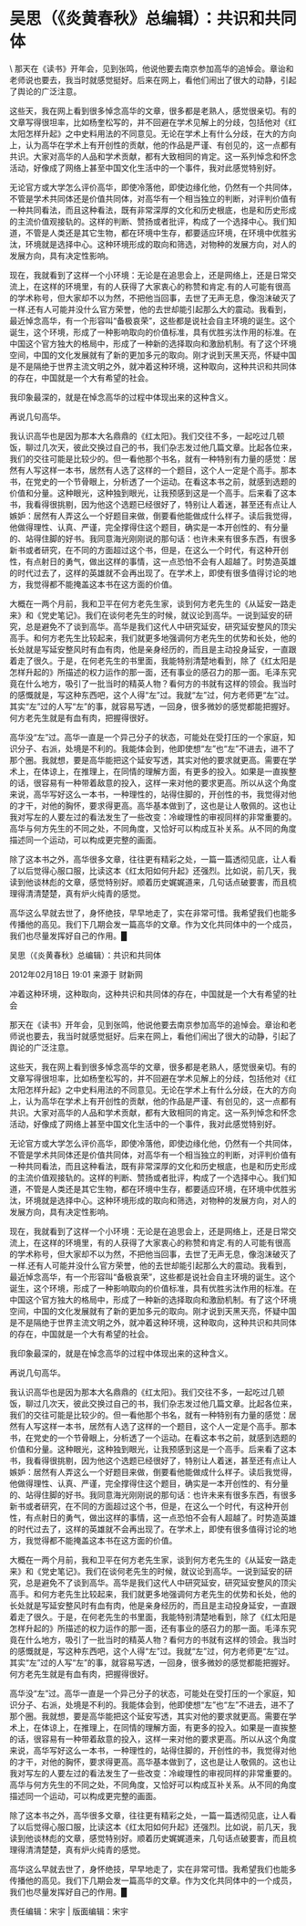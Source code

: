 # 吴思（《炎黄春秋》总编辑）：共识和共同体  





\ 
那天在《读书》开年会，见到张鸣，他说他要去南京参加高华的追悼会。章诒和老师说也要去，我当时就感觉挺好。后来在网上，看他们闹出了很大的动静，引起了舆论的广泛注意。

这些天，我在网上看到很多悼念高华的文章，很多都是老熟人，感觉很亲切。有的文章写得很坦率，比如杨奎松写的，并不回避在学术见解上的分歧，包括他对《红太阳怎样升起》之中史料用法的不同意见。无论在学术上有什么分歧，在大的方向上，认为高华在学术上有开创性的贡献，他的作品是严谨、有创见的，这一点都有共识。大家对高华的人品和学术贡献，都有大致相同的肯定。这一系列悼念和怀念活动，好像成了网络上甚至中国文化生活中的一个事件，我对此感觉特别好。

无论官方或大学怎么评价高华，即使冷落他，即使边缘化他，仍然有一个共同体，不管是学术共同体还是价值共同体，对高华有一个相当独立的判断，对评判价值有一种共同看法，而且这种看法，既有非常深厚的文化和历史根底，也是和历史形成的主流价值观接轨的。这样的判断、赞扬或者批评，构成了一个选择中心。我们知道，不管是人类还是其它生物，都在环境中生存，都要适应环境，在环境中优胜劣汰，环境就是选择中心。这种环境形成的取向和筛选，对物种的发展方向，对人的发展方向，具有决定性影响。

现在，我就看到了这样一个小环境：无论是在追思会上，还是网络上，还是日常交流上，在这样的环境里，有的人获得了大家衷心的称赞和肯定.有的人可能有很高的学术称号，但大家却不以为然，不把他当回事，去世了无声无息，像泡沫破灭了一样.还有人可能并没什么官方荣誉，他的去世却能引起那么大的震动。我看到，最近悼念高华，有一个形容叫“备极哀荣”，这些都是说社会自主环境的诞生。这个诞生，这个环境，形成了一种影响取向的价值标准，具有优胜劣汰作用的标准。在中国这个官方独大的格局中，形成了一种新的选择取向和激励机制。有了这个环境空间，中国的文化发展就有了新的更加多元的取向。刚才说到天黑天亮，怀疑中国是不是隔绝于世界主流文明之外，就冲着这种环境，这种取向，这种共识和共同体的存在，中国就是一个大有希望的社会。

我印象最深的，就是在悼念高华的过程中体现出来的这种含义。

再说几句高华。

我认识高华也是因为那本大名鼎鼎的《红太阳》。我们交往不多，一起吃过几顿饭，聊过几次天，彼此交换过自己的书，我们杂志发过他几篇文章。比起各位来，我们的交往可能是比较少的。但一看他那个书名，就有一种特别有力量的感觉：居然有人写这样一本书，居然有人选了这样的一个题目，这个人一定是个高手。那本书，在党史的一个节骨眼上，分析透了一个运动。在看这本书之前，就感到选题的价值和分量。这种眼光，这种独到眼光，让我预感到这是一个高手。后来看了这本书，我看得很挑剔，因为他这个选题已经很好了，特别让人着迷，甚至还有点让人嫉妒：居然有人弄这么一个好题目来做，倒要看他能做成什么样子。读后我觉得，他做得理性、认真、严谨，完全撑得住这个题目，确实是一本开创性的、有分量的、站得住脚的好书。我同意海光刚刚说的那句话：也许未来有很多东西，有很多新书或者研究，在不同的方面超过这个书，但是，在这么一个时代，有这种开创性，有点射日的勇气，做出这样的事情，这一点恐怕不会有人超越了。时势造英雄的时代过去了，这样的英雄就不会再出现了。在学术上，即使有很多值得讨论的地方，我觉得都不能掩盖这本书在这方面的价值。

大概在一两个月前，我和卫平在何方老先生家，谈到何方老先生的《从延安一路走来》和《党史笔记》。我们在谈何老先生的时候，就议论到高华。一说到延安的研究，总是避免不了谈到高华。高华是我们这代人中研究延安，研究延安整风的顶尖高手。和何方老先生比较起来，我们就更多地强调何方老先生的优势和长处，他的长处就是写延安整风时有血有肉，他是亲身经历的，而且是主动投身延安，一直跟着走了很久。于是，在何老先生的书里面，我能特别清楚地看到，除了《红太阳是怎样升起的》所描述的权力运作的那一面，还有事业的感召力的那一面。毛泽东究竟在什么地方，吸引了一批当时的精英人物？看何方的书就有这样的领会。我当时的感慨就是，写这种东西吧，这个人得“左”过。我就“左”过，何方老师更“左”过。其实“左”过的人写“左”的事，就容易写透，一回身，很多微妙的感觉都能把握好。何方老先生就是有血有肉，把握得很好。

高华没“左”过。高华一直是一个异己分子的状态，可能处在受打压的一个家庭，知识分子、右派，处境是不利的。我能体会到，他即使想“左”也“左”不进去，进不了那个圈。我就想，要是高华能把这个延安写透，其实对他的要求就更高。需要在学术上，在体谅上，在推理上，在同情的理解方面，有更多的投入。如果是一直挨整的话，很容易有一种带着敌意的投入，这样一来对他的要求更高。所以从这个角度来说，高华写好这么一本书，一种理性的，站得住脚的，开创性的书，我觉得对他的才干，对他的胸怀，要求得更高。高华基本做到了，这也是让人敬佩的。这也让我对写左的人要左过的看法发生了一些改变：冷峻理性的审视同样的非常重要的。高华与何方先生的不同之处，不同角度，又恰好可以构成互补关系。从不同的角度描述同一个运动，可以构成更完整的画面。

除了这本书之外，高华很多文章，往往更有精彩之处，一篇一篇透彻见底，让人看了以后觉得心服口服，比读这本《红太阳如何升起》还强烈。比如说，前几天，我读到他谈林彪的文章，感觉特别好。顺着历史娓娓道来，几句话点破要害，而且梳理得清清楚楚，真有炉火纯青的感觉。

高华这么早就去世了，身怀绝技，早早地走了，实在非常可惜。我希望我们也能多传播他的高见。我们下几期会发一篇高华的文章。作为文化共同体中的一个成员，我们也尽量发挥好自己的作用。█


吴思（《炎黄春秋》总编辑）：共识和共同体

2012年02月18日 19:01 来源于 财新网

冲着这种环境，这种取向，这种共识和共同体的存在，中国就是一个大有希望的社会

那天在《读书》开年会，见到张鸣，他说他要去南京参加高华的追悼会。章诒和老师说也要去，我当时就感觉挺好。后来在网上，看他们闹出了很大的动静，引起了舆论的广泛注意。

这些天，我在网上看到很多悼念高华的文章，很多都是老熟人，感觉很亲切。有的文章写得很坦率，比如杨奎松写的，并不回避在学术见解上的分歧，包括他对《红太阳怎样升起》之中史料用法的不同意见。无论在学术上有什么分歧，在大的方向上，认为高华在学术上有开创性的贡献，他的作品是严谨、有创见的，这一点都有共识。大家对高华的人品和学术贡献，都有大致相同的肯定。这一系列悼念和怀念活动，好像成了网络上甚至中国文化生活中的一个事件，我对此感觉特别好。

无论官方或大学怎么评价高华，即使冷落他，即使边缘化他，仍然有一个共同体，不管是学术共同体还是价值共同体，对高华有一个相当独立的判断，对评判价值有一种共同看法，而且这种看法，既有非常深厚的文化和历史根底，也是和历史形成的主流价值观接轨的。这样的判断、赞扬或者批评，构成了一个选择中心。我们知道，不管是人类还是其它生物，都在环境中生存，都要适应环境，在环境中优胜劣汰，环境就是选择中心。这种环境形成的取向和筛选，对物种的发展方向，对人的发展方向，具有决定性影响。

现在，我就看到了这样一个小环境：无论是在追思会上，还是网络上，还是日常交流上，在这样的环境里，有的人获得了大家衷心的称赞和肯定.有的人可能有很高的学术称号，但大家却不以为然，不把他当回事，去世了无声无息，像泡沫破灭了一样.还有人可能并没什么官方荣誉，他的去世却能引起那么大的震动。我看到，最近悼念高华，有一个形容叫“备极哀荣”，这些都是说社会自主环境的诞生。这个诞生，这个环境，形成了一种影响取向的价值标准，具有优胜劣汰作用的标准。在中国这个官方独大的格局中，形成了一种新的选择取向和激励机制。有了这个环境空间，中国的文化发展就有了新的更加多元的取向。刚才说到天黑天亮，怀疑中国是不是隔绝于世界主流文明之外，就冲着这种环境，这种取向，这种共识和共同体的存在，中国就是一个大有希望的社会。

我印象最深的，就是在悼念高华的过程中体现出来的这种含义。

再说几句高华。

我认识高华也是因为那本大名鼎鼎的《红太阳》。我们交往不多，一起吃过几顿饭，聊过几次天，彼此交换过自己的书，我们杂志发过他几篇文章。比起各位来，我们的交往可能是比较少的。但一看他那个书名，就有一种特别有力量的感觉：居然有人写这样一本书，居然有人选了这样的一个题目，这个人一定是个高手。那本书，在党史的一个节骨眼上，分析透了一个运动。在看这本书之前，就感到选题的价值和分量。这种眼光，这种独到眼光，让我预感到这是一个高手。后来看了这本书，我看得很挑剔，因为他这个选题已经很好了，特别让人着迷，甚至还有点让人嫉妒：居然有人弄这么一个好题目来做，倒要看他能做成什么样子。读后我觉得，他做得理性、认真、严谨，完全撑得住这个题目，确实是一本开创性的、有分量的、站得住脚的好书。我同意海光刚刚说的那句话：也许未来有很多东西，有很多新书或者研究，在不同的方面超过这个书，但是，在这么一个时代，有这种开创性，有点射日的勇气，做出这样的事情，这一点恐怕不会有人超越了。时势造英雄的时代过去了，这样的英雄就不会再出现了。在学术上，即使有很多值得讨论的地方，我觉得都不能掩盖这本书在这方面的价值。

大概在一两个月前，我和卫平在何方老先生家，谈到何方老先生的《从延安一路走来》和《党史笔记》。我们在谈何老先生的时候，就议论到高华。一说到延安的研究，总是避免不了谈到高华。高华是我们这代人中研究延安，研究延安整风的顶尖高手。和何方老先生比较起来，我们就更多地强调何方老先生的优势和长处，他的长处就是写延安整风时有血有肉，他是亲身经历的，而且是主动投身延安，一直跟着走了很久。于是，在何老先生的书里面，我能特别清楚地看到，除了《红太阳是怎样升起的》所描述的权力运作的那一面，还有事业的感召力的那一面。毛泽东究竟在什么地方，吸引了一批当时的精英人物？看何方的书就有这样的领会。我当时的感慨就是，写这种东西吧，这个人得“左”过。我就“左”过，何方老师更“左”过。其实“左”过的人写“左”的事，就容易写透，一回身，很多微妙的感觉都能把握好。何方老先生就是有血有肉，把握得很好。

高华没“左”过。高华一直是一个异己分子的状态，可能处在受打压的一个家庭，知识分子、右派，处境是不利的。我能体会到，他即使想“左”也“左”不进去，进不了那个圈。我就想，要是高华能把这个延安写透，其实对他的要求就更高。需要在学术上，在体谅上，在推理上，在同情的理解方面，有更多的投入。如果是一直挨整的话，很容易有一种带着敌意的投入，这样一来对他的要求更高。所以从这个角度来说，高华写好这么一本书，一种理性的，站得住脚的，开创性的书，我觉得对他的才干，对他的胸怀，要求得更高。高华基本做到了，这也是让人敬佩的。这也让我对写左的人要左过的看法发生了一些改变：冷峻理性的审视同样的非常重要的。高华与何方先生的不同之处，不同角度，又恰好可以构成互补关系。从不同的角度描述同一个运动，可以构成更完整的画面。

除了这本书之外，高华很多文章，往往更有精彩之处，一篇一篇透彻见底，让人看了以后觉得心服口服，比读这本《红太阳如何升起》还强烈。比如说，前几天，我读到他谈林彪的文章，感觉特别好。顺着历史娓娓道来，几句话点破要害，而且梳理得清清楚楚，真有炉火纯青的感觉。

高华这么早就去世了，身怀绝技，早早地走了，实在非常可惜。我希望我们也能多传播他的高见。我们下几期会发一篇高华的文章。作为文化共同体中的一个成员，我们也尽量发挥好自己的作用。█



责任编辑：宋宇 | 版面编辑：宋宇